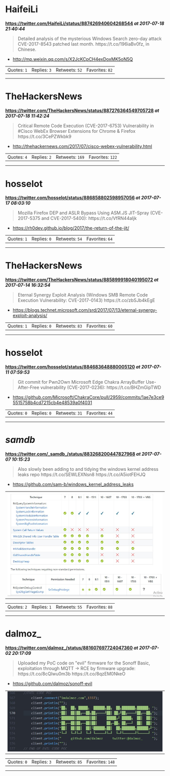 # HaifeiLi
**https://twitter.com/HaifeiLi/status/887426940604268544 _at 2017-07-18 21:40:44_**
<blockquote>
Detailed analysis of the mysterious Windows Search zero-day attack CVE-2017-8543 patched last month. https://t.co/196iaBv0fz, in Chinese.
</blockquote>

* http://mp.weixin.qq.com/s/X2JcKCpCH4exDoxMK5oN5Q

<table><tr>
<td>Quotes: <code>1</code></td>
<td>Replies: <code>3</code></td>
<td>Retweets: <code>52</code></td>
<td>Favorites: <code>82</code></td>
</table></tr>

---

# TheHackersNews
**https://twitter.com/TheHackersNews/status/887276364549705728 _at 2017-07-18 11:42:24_**
<blockquote>
Critical Remote Code Execution (CVE-2017-6753) Vulnerability in #Cisco WebEx Browser Extensions for Chrome &amp; Firefox https://t.co/3CePZWkbk9
</blockquote>

* http://thehackernews.com/2017/07/cisco-webex-vulnerability.html

<table><tr>
<td>Quotes: <code>4</code></td>
<td>Replies: <code>2</code></td>
<td>Retweets: <code>169</code></td>
<td>Favorites: <code>122</code></td>
</table></tr>

---

# hosselot
**https://twitter.com/hosselot/status/886858802598957056 _at 2017-07-17 08:03:10_**
<blockquote>
Mozilla Firefox DEP and ASLR Bypass Using ASM.JS JIT-Spray (CVE-2017-5375 and CVE-2017-5400):
https://t.co/VfRN44aIjk
</blockquote>

* https://rh0dev.github.io/blog/2017/the-return-of-the-jit/

<table><tr>
<td>Quotes: <code>1</code></td>
<td>Replies: <code>0</code></td>
<td>Retweets: <code>54</code></td>
<td>Favorites: <code>64</code></td>
</table></tr>

---

# TheHackersNews
**https://twitter.com/TheHackersNews/status/885899918040195072 _at 2017-07-14 16:32:54_**
<blockquote>
Eternal Synergy Exploit Analysis (Windows SMB Remote Code Execution Vulnerability: CVE-2017-0143) https://t.co/zbSJb4kEgE
</blockquote>

* https://blogs.technet.microsoft.com/srd/2017/07/13/eternal-synergy-exploit-analysis/

<table><tr>
<td>Quotes: <code>1</code></td>
<td>Replies: <code>0</code></td>
<td>Retweets: <code>83</code></td>
<td>Favorites: <code>60</code></td>
</table></tr>

---

# hosselot
**https://twitter.com/hosselot/status/884683648880005120 _at 2017-07-11 07:59:53_**
<blockquote>
Git commit for Pwn2Own Microsoft Edge Chakra ArrayBuffer Use-After-Free vulnerability (CVE-2017-0236):
https://t.co/BHZmGipTWD
</blockquote>

* https://github.com/Microsoft/ChakraCore/pull/2959/commits/1ae7e3ce95515758b4cd7215cb4e48539a0f4031

<table><tr>
<td>Quotes: <code>0</code></td>
<td>Replies: <code>0</code></td>
<td>Retweets: <code>31</code></td>
<td>Favorites: <code>44</code></td>
</table></tr>

---

# _samdb_
**https://twitter.com/_samdb_/status/883268200447827968 _at 2017-07-07 10:15:23_**
<blockquote>
Also slowly been adding to and tidying the windows kernel address leaks repo https://t.co/SEWLEXNsn8 https://t.co/A5iotFEHJQ
</blockquote>

* https://github.com/sam-b/windows_kernel_address_leaks

<table><tr>
<td><img src="pictures/http+++pbs.twimg.com+media+DEH_p87XkAA6S8H.jpg" alt="http://pbs.twimg.com/media/DEH_p87XkAA6S8H.jpg"></td>
</table></tr>
<table><tr>
<td>Quotes: <code>2</code></td>
<td>Replies: <code>1</code></td>
<td>Retweets: <code>55</code></td>
<td>Favorites: <code>88</code></td>
</table></tr>

---

# dalmoz_
**https://twitter.com/dalmoz_/status/881607697724047360 _at 2017-07-02 20:17:09_**
<blockquote>
Uploaded my PoC code on "evil" firmware for the Sonoff Basic, exploitation through MQTT -&gt; RCE by firmware upgrade: https://t.co/8cQIwu0m3b https://t.co/8qzEM0NkeO
</blockquote>

* https://github.com/dalmoz/sonoff-evil

<table><tr>
<td><img src="pictures/http+++pbs.twimg.com+media+DDwZUEXXcAEaLFy.jpg" alt="http://pbs.twimg.com/media/DDwZUEXXcAEaLFy.jpg"></td>
</table></tr>
<table><tr>
<td>Quotes: <code>0</code></td>
<td>Replies: <code>3</code></td>
<td>Retweets: <code>85</code></td>
<td>Favorites: <code>148</code></td>
</table></tr>

---

